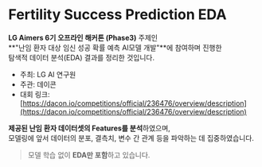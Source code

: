 #  Fertility Success Prediction EDA

**LG Aimers 6기 오프라인 해커톤 (Phase3)** 주제인  
**"난임 환자 대상 임신 성공 확률 예측 AI모델 개발"**에 참여하며 진행한  
탐색적 데이터 분석(EDA) 결과를 정리한 것입니다.

- 주최: LG AI 연구원  
- 주관: 데이콘  
- 대회 링크: [https://dacon.io/competitions/official/236476/overview/description](https://dacon.io/competitions/official/236476/overview/description)

**제공된 난임 환자 데이터셋의 Features를 분석**하였으며,  
모델링에 앞서 데이터의 분포, 결측치, 변수 간 관계 등을 파악하는 데 집중하였습니다.

> 모델 학습 없이 **EDA만 포함**하고 있습니다.
